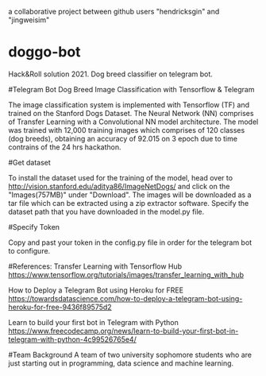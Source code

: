 a collaborative project between github users "hendricksgin" and "jingweisim"

# doggo-bot
Hack&amp;Roll solution 2021. Dog breed classifier on telegram bot.

#Telegram Bot Dog Breed Image Classification with Tensorflow & Telegram

The image classification system is implemented with Tensorflow (TF) and trained on the Stanford Dogs Dataset.
The Neural Network (NN) comprises of Transfer Learning with a Convolutional NN model architecture. 
The model was trained with 12,000 training images which comprises of 120 classes (dog breeds), obtaining an accuracy of 92.015 on 3 epoch due to time contrains of the 24 hrs hackathon.


#Get dataset

To install the dataset used for the training of the model, head over to http://vision.stanford.edu/aditya86/ImageNetDogs/ and click on the "Images(757MB)" under "Download". 
The images will be downloaded as a tar file which can be extracted using a zip extractor software.
Specify the dataset path that you have downloaded in the model.py file.

#Specify Token

Copy and past your token in the config.py file in order for the telegram bot to configure.

#References:
Transfer Learning with Tensorflow Hub
https://www.tensorflow.org/tutorials/images/transfer_learning_with_hub

How to Deploy a Telegram Bot using Heroku for FREE
https://towardsdatascience.com/how-to-deploy-a-telegram-bot-using-heroku-for-free-9436f89575d2

Learn to build your first bot in Telegram with Python
https://www.freecodecamp.org/news/learn-to-build-your-first-bot-in-telegram-with-python-4c99526765e4/

#Team Background
A team of two university sophomore students who are just starting out in programming, data science and machine learning.
